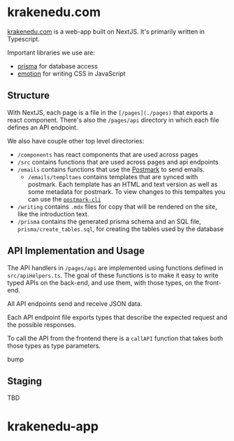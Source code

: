 # krakenedu.com

[krakenedu.com](https://krakenedu.com) is a web-app built on NextJS. It's
primarily written in Typescript. 

Important libraries we use are: 

- [prisma](https://prisma.io/) for database access
- [emotion](https://emotion.sh/) for writing CSS in JavaScript

## Structure

With NextJS, each page is a file in the `[/pages](./pages)` that exports a react
component. There's also the `/pages/api` directory in which each file defines an
API endpoint.

We also have couple other top level directories:

- `/components` has react components that are used across pages
- `/src` contains functions that are used across pages and api endpoints
- `/emails` contains functions that use the [Postmark](https://postmarkapp.com/)
  to send emails. 
  - `/emails/templtaes` contains templates that are synced with postmark. Each
    template has an HTML and text version as well as some metadata for postmark.
    To view changes to this tempaltes you can use the
    [`postmark-cli`](https://github.com/wildbit/postmark-cli)
- `/writing` contains `.mdx` files for copy that will be rendered on the site,
  like the introduction text.
- `/prisma` contains the generated prisma schema and an SQL file,
  `prisma/create_tables.sql`, for creating the tables used by the database

## API Implementation and Usage

The API handlers in `/pages/api` are implemented using functions defined in
`src/apiHelpers.ts`. The goal of these functions is to make it easy to write
typed APIs on the back-end, and use them, with those types, on the front-end.

All API endpoints send and receive JSON data.

Each API endpoint file exports types that describe the expected request and the
possible responses.

To call the API from the frontend there is a `callAPI` function that takes both
those types as type parameters.

bump

## Staging

TBD
# krakenedu-app
